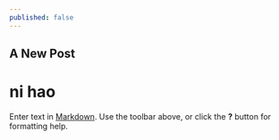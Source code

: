 ```yaml
---
published: false
---
```

## A New Post

# ni hao

Enter text in [Markdown](http://daringfireball.net/projects/markdown/). Use the toolbar above, or click the **?** button for formatting help.
